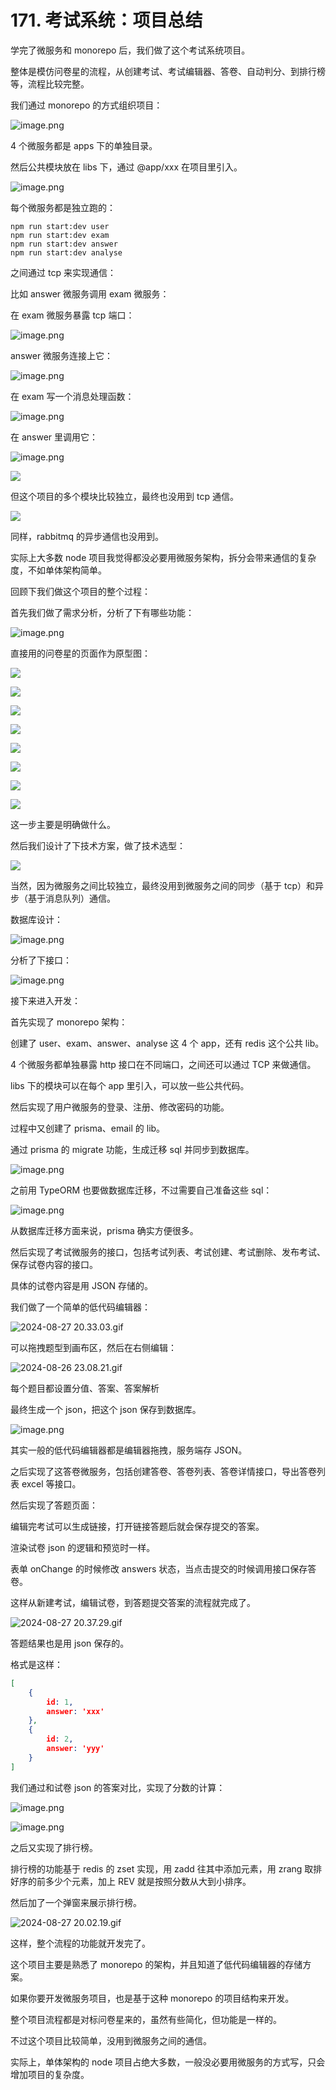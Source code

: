 # 171. 考试系统：项目总结

学完了微服务和 monorepo 后，我们做了这个考试系统项目。

整体是模仿问卷星的流程，从创建考试、考试编辑器、答卷、自动判分、到排行榜等，流程比较完整。

我们通过 monorepo 的方式组织项目：

![image.png](./images/b9d0a14cd3252b7b5fc9319ec2156185.png )

4 个微服务都是 apps 下的单独目录。

然后公共模块放在 libs 下，通过 @app/xxx 在项目里引入。

![image.png](./images/4f47faea6cf5f6db52f181500e723e69.png )

每个微服务都是独立跑的：

```
npm run start:dev user
npm run start:dev exam
npm run start:dev answer
npm run start:dev analyse
```

之间通过 tcp 来实现通信：

比如 answer 微服务调用 exam 微服务：

在 exam 微服务暴露 tcp 端口：

![image.png](./images/d9e67658d9bb01c503d088310656a2c7.png )

answer 微服务连接上它：

![image.png](./images/f97312cc432e9d96ef6ce39016686a2d.png )

在 exam 写一个消息处理函数：

![image.png](./images/b304e8c710796c48c423f85c59579135.png )

在 answer 里调用它：

![image.png](./images/aea9a88ab750532ce21dc9af2b8be1de.png )

![](./images/40da35a65cfc9b458c335c68925bcc30.png )

但这个项目的多个模块比较独立，最终也没用到 tcp 通信。

![](./images/718e75d8d5341f49ac84223eb50fcb0f.png )

同样，rabbitmq 的异步通信也没用到。

实际上大多数 node 项目我觉得都没必要用微服务架构，拆分会带来通信的复杂度，不如单体架构简单。

回顾下我们做这个项目的整个过程：

首先我们做了需求分析，分析了下有哪些功能：

![image.png](./images/8543e871a1871851d09d111e34fb9e4f.png )

直接用的问卷星的页面作为原型图：

![](./images/64cce92c0a81e0960b84f34ff86c9d6b.png )

![](./images/9bc94fa75e089e81f9b30da6437d16cf.png )

![](./images/ed1b80dbfb1870b08f62edefe04074ad.gif )

![](./images/0cd776b292842eec695a49eb89e153a7.png )


![](./images/b3174263375bc3e11dbd19a10b16a81b.png )


![](./images/1b92f412ed6e80210bc2da259240b827.png )

![](./images/e2f2269fc1f4b1c373bd1d3bebc8d261.png )

![](./images/cd247dc4e396f89fd7d98839c0ee0c4c.png )

这一步主要是明确做什么。

然后我们设计了下技术方案，做了技术选型：

![](./images/0e89628b8c885dc5925221d9aa5407e6.png )

当然，因为微服务之间比较独立，最终没用到微服务之间的同步（基于 tcp）和异步（基于消息队列）通信。

数据库设计：

![image.png](./images/3864744f3452623a8ecbd70bd6709ca3.png )


分析了下接口：

![image.png](./images/940cb93b9253a4384bbcd16a27ff6881.png )

接下来进入开发：

首先实现了 monorepo 架构：

创建了 user、exam、answer、analyse 这 4 个 app，还有 redis 这个公共 lib。

4 个微服务都单独暴露 http 接口在不同端口，之间还可以通过 TCP 来做通信。

libs 下的模块可以在每个 app 里引入，可以放一些公共代码。

然后实现了用户微服务的登录、注册、修改密码的功能。

过程中又创建了 prisma、email 的 lib。

通过 prisma 的 migrate 功能，生成迁移 sql 并同步到数据库。


![image.png](./images/3e7c10a28a2a290435d7781d9c726d7d.png )

之前用 TypeORM 也要做数据库迁移，不过需要自己准备这些 sql：

![image.png](./images/9988b0927c19470b2c1d0b8fa8214084.png )

从数据库迁移方面来说，prisma 确实方便很多。

然后实现了考试微服务的接口，包括考试列表、考试创建、考试删除、发布考试、保存试卷内容的接口。

具体的试卷内容是用 JSON 存储的。

我们做了一个简单的低代码编辑器：

![2024-08-27 20.33.03.gif](./images/ab0cf8defeafff707d0ca5e2d064d345.gif )

可以拖拽题型到画布区，然后在右侧编辑：

![2024-08-26 23.08.21.gif](./images/6b5421308cfaeecc10c00e68983f36ad.gif )

每个题目都设置分值、答案、答案解析

最终生成一个 json，把这个 json 保存到数据库。

![image.png](./images/2adfd1a613d8e4b6e06cae1afcf33fc3.png )

其实一般的低代码编辑器都是编辑器拖拽，服务端存 JSON。

之后实现了这答卷微服务，包括创建答卷、答卷列表、答卷详情接口，导出答卷列表 excel 等接口。

然后实现了答题页面：

编辑完考试可以生成链接，打开链接答题后就会保存提交的答案。

渲染试卷 json 的逻辑和预览时一样。

表单 onChange 的时候修改 answers 状态，当点击提交的时候调用接口保存答卷。

这样从新建考试，编辑试卷，到答题提交答案的流程就完成了。


![2024-08-27 20.37.29.gif](./images/cc4663c684c25a53c31d7fbff877f60b.gif )

答题结果也是用 json 保存的。

格式是这样：

```json
[
    {
        id: 1,
        answer: 'xxx'
    },
    {
        id: 2,
        answer: 'yyy'
    }
]
```

我们通过和试卷 json 的答案对比，实现了分数的计算：

![image.png](./images/38ede77b408a09c74131a536d20037ea.png )


![image.png](./images/ff87b7949aabccd35884fb4c17b61ba2.png )

之后又实现了排行榜。

排行榜的功能基于 redis 的 zset 实现，用 zadd 往其中添加元素，用 zrang 取排好序的前多少个元素，加上 REV 就是按照分数从大到小排序。

然后加了一个弹窗来展示排行榜。

![2024-08-27 20.02.19.gif](./images/a09f1a71ca79faeb13093475b49eb4d6.gif )

这样，整个流程的功能就开发完了。

这个项目主要是熟悉了 monorepo 的架构，并且知道了低代码编辑器的存储方案。

如果你要开发微服务项目，也是基于这种 monorepo 的项目结构来开发。

整个项目流程都是对标问卷星来的，虽然有些简化，但功能是一样的。

不过这个项目比较简单，没用到微服务之间的通信。

实际上，单体架构的 node 项目占绝大多数，一般没必要用微服务的方式写，只会增加项目的复杂度。
